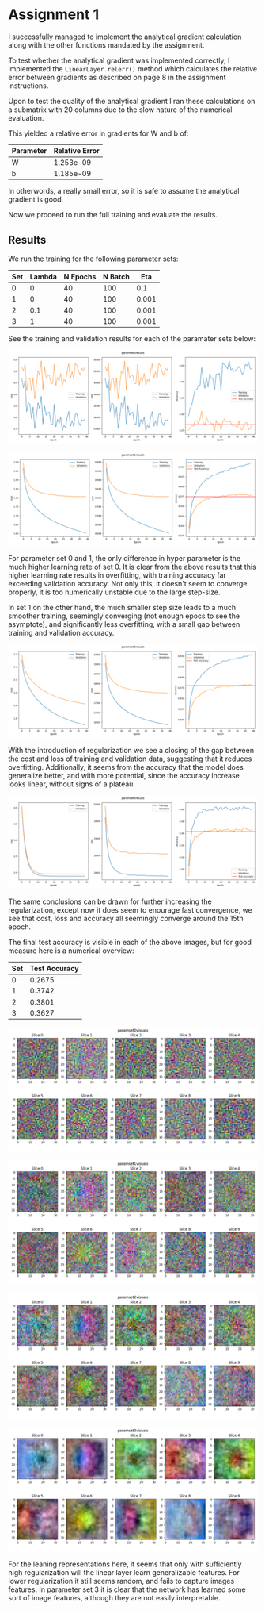 # Assignment 1

I successfully managed to implement the analytical gradient calculation along with the other functions mandated by the assignment.

To test whether the analytical gradient was implemented correctly, I implemented the ```LinearLayer.relerr()``` method which calculates the relative error between gradients as described on page 8 in the assignment instructions.

Upon to test the quality of the analytical gradient I ran these calculations on a submatrix with 20 columns due to the slow nature of the numerical evaluation.

This yielded a relative error in gradients for W and b of:

| Parameter | Relative Error          |
|-----------|-------------------------|
| W         | 1.253e-09  |
| b         | 1.185e-09  |

In otherwords, a really small error, so it is safe to assume the analytical gradient is good.

Now we proceed to run the full training and evaluate the results.

## Results

We run the training for the following parameter sets:

| Set | Lambda | N Epochs | N Batch | Eta   |
|-----|--------|----------|---------|-------|
| 0   | 0      | 40       | 100     | 0.1   |
| 1   | 0      | 40       | 100     | 0.001 |
| 2   | 0.1    | 40       | 100     | 0.001 |
| 3   | 1      | 40       | 100     | 0.001 |

See the training and validation results for each of the paramater sets below:

![0th parameter setting](Images/paramset0results.png)

![1st parameter setting](Images/paramset1results.png)

For parameter set 0 and 1, the only difference in hyper parameter is the much higher learning rate of set 0. It is clear from the above results that this higher learning rate results in overfitting, with training accuracy far exceeding validation accuracy. Not only this, it doesn't seem to converge properly, it is too numerically unstable due to the large step-size.

In set 1 on the other hand, the much smaller step size leads to a much smoother training, seemingly converging (not enough epocs to see the asymptote), and significantly less overfitting, with a small gap between training and validation accuracy.

![2nd parameter setting](Images/paramset2results.png)

With the introduction of regularization we see a closing of the gap between the cost and loss of training and validation data, suggesting that it reduces overfitting. Additionally, it seems from the accuracy that the model does generalize better, and with more potential, since the accuracy increase looks linear, without signs of a plateau.

![3rd parameter setting](Images/paramset3results.png)

The same conclusions can be drawn for further increasing the regularization, except now it does seem to enourage fast convergence, we see that cost, loss and accuracy all seemingly converge around the 15th epoch.

The final test accuracy is visible in each of the above images, but for good measure here is a numerical overview:

| Set | Test Accuracy |
|-----|---------------|
| 0   | 0.2675        |
| 1   | 0.3742        |
| 2   | 0.3801        |
| 3   | 0.3627        |

![0th parameter matrix visual](Images/paramset0visuals.png)

![1th parameter matrix visual](Images/paramset1visuals.png)

![2th parameter matrix visual](Images/paramset2visuals.png)

![3th parameter matrix visual](Images/paramset3visuals.png)

For the leaning representations here, it seems that only with sufficiently high regularization will the linear layer learn generalizable features. For lower regularization it still seems random, and fails to capture images features. In parameter set 3 it is clear that the network has learned some sort of image features, although they are not easily interpretable.